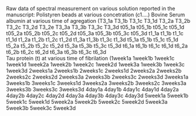 Raw data of spectral measurement on various solution reported in the manuscript:
Polistyren beads at various concetration (c1....)
Bovine Serum albumin at various time of agregation (T3_1a	T3_1b	T3_1c	T3_1d	T3_2a	T3_2b	T3_2c	T3_2d	T3_2e	T3_3a	T3_3b	T3_3c	T3_3d	t05_1a	t05_1b	t05_1c	t05_1d	t05_2a	t05_2b	t05_2c	t05_2d	t05_3a	t05_3b	t05_3c	t05_3d	t1_1a	t1_1b	t1_1c	t1_1d	t1_2a	t1_2b	t1_2c	t1_2d t1_3a	t1_3b	t1_3c	t1_3d	t5_1a	t5_1b	t5_1c	t5_1d	t5_2a	t5_2b	t5_2c	t5_2d	t5_3a	t5_3b	t5_3c	t5_3d	t6_1a	t6_1b	t6_1c	t6_1d	t6_2a	t6_2b	t6_2c	t6_2d t6_3a	t6_3b	t6_3c	t6_3d	
Tau protein (t) at various time of fibrilation  (1week1a	1week1b	1week1c	1week1d	1week2a	1week2b	1week2c	1week2d	1week3a	1week3b	1week3c	1week3d	2weeks1a	2weeks1b	2weeks1c	2weeks1d	2weeks2a	2weeks2b	2weeks2c	2weeks2d	2weeks3a	2weeks3b 2weeks3c	2weeks3d	3weeks1a	3weeks1b	3weeks1c	3weeks1d	3weeks2a	3weeks2b	3weeks2c	3weeks3a	3weeks3b	3weeks3c	3weeks3d 4day1a	4day1b	4day1c	4day1d 4day2a	4day2b	4day2c	4day2d 4day3a	4day3b	4day3c	4day3d	5week1a	5week1b	5week1c	5week1d		5week2a	5week2b	5week2c	5week2d	5week3a	5week3b	5week3c	5week3d		

